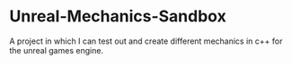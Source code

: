 # Unreal-Mechanics-Sandbox

A project in which I can test out and create different mechanics in c++ for the unreal games engine.
